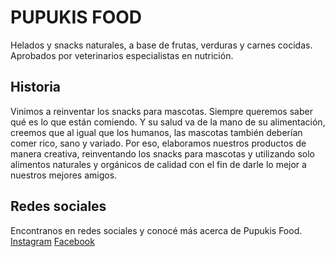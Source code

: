 # PUPUKIS FOOD
Helados y snacks naturales, a base de frutas, verduras y carnes cocidas.
Aprobados por veterinarios especialistas en nutrición.

## Historia
Vinimos a reinventar los snacks para mascotas.
Siempre queremos saber qué es lo que están comiendo. Y su salud va de la mano de su alimentación, creemos que al igual que los humanos, las mascotas también deberían comer rico, sano y variado.
Por eso, elaboramos nuestros productos de manera creativa, reinventando los snacks para mascotas y utilizando solo alimentos naturales y orgánicos de calidad con el fin de darle lo mejor a nuestros mejores amigos.

## Redes sociales
Encontranos en redes sociales y conocé más acerca de Pupukis Food.
[Instagram](https://www.instagram.com/pupukis.food/)
[Facebook](https://www.facebook.com/PupukisFood/)
